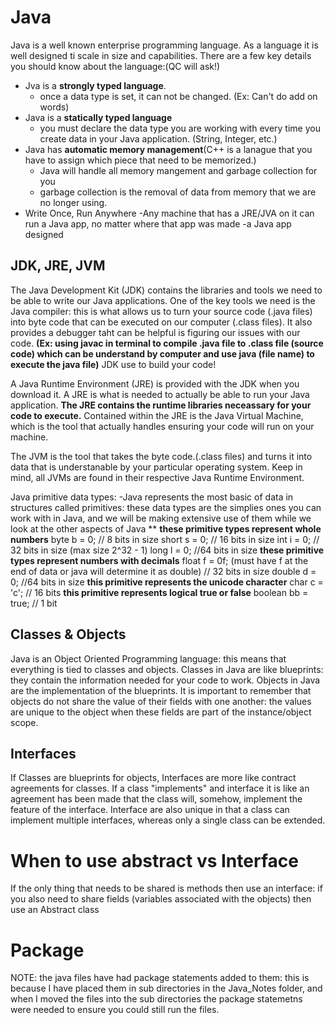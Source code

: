 # Java
Java is a well known enterprise programming language. As a language it is well designed ti scale in size and capabilities. There are a few key details you should know about the language:(QC will ask!)
- Jva is a **strongly typed language**.
    - once a data type is set, it can not be changed. (Ex: Can't do add on words)
- Java is a **statically typed language**
    - you must declare the data type you are working with every time you create data in your Java application. (String, Integer, etc.)
- Java has **automatic memory management**(C++ is a lanague that you have to assign which piece that need to be memorized.)
    - Java will handle all memory mangement and garbage collection for you
    - garbage collection is the removal of data from memory that we are no longer using.
- Write Once, Run Anywhere
    -Any machine that has a JRE/JVA on it can run a Java app, no matter where that app was made
        -a Java app designed 
## JDK, JRE, JVM
The Java Development Kit (JDK) contains the libraries and tools we need to be able to write our Java applications. One of the key tools we need is the Java compiler: this is what allows us to turn your source code (.java files) into byte code that can be executed on our computer (.class files). It also provides a debugger taht can be helpful is figuring our issues with our code. **(Ex: using javac in terminal to compile .java file to .class file (source code) which can be understand by computer and use java (file name) to execute the java file)** JDK use to build your code!

A Java Runtime Environment (JRE) is provided with the JDK when you download it. A JRE is what is needed to actually be able to run your Java application. **The JRE contains the runtime libraries neceassary for your code to execute.** Contained within the JRE is the Java Virtual Machine, which is the tool that actually handles ensuring your code will run on your machine.

The JVM is the tool that takes the byte code.(.class files) and turns it into data that is understanable by your particular operating system. Keep in mind, all JVMs are found in their respective Java Runtime Environment.

Java primitive data types:
-Java represents the most basic of data in structures called primitives: these data types are the simplies ones you can work with in Java, and we will be making extensive use of them while we look at the other aspects of Java
** 
**these primitive types represent whole numbers**
byte b = 0; // 8 bits in size
short s = 0; // 16 bits in size
int i = 0; // 32 bits in size (max size 2^32 - 1)
long l = 0; //64 bits in size
**these primitive types represent numbers with decimals**
float f = 0f; (must have f at the end of data or java will determine it as double) // 32 bits in size
double d = 0; //64 bits in size
**this primitive represents the unicode character**
char c = 'c'; // 16 bits
**this primitive represents logical true or false**
boolean bb = true; // 1 bit

## Classes & Objects
Java is an Object Oriented Programming language: this means that everything is tied to classes and objects. Classes in Java are like blueprints: they contain the information needed for your code to work. Objects in Java are the implementation of the blueprints. It is important to remember that objects do not share the value of their fields with one another: the values are unique to the object when these fields are part of the instance/object scope.

## Interfaces
If Classes are blueprints for objects, Interfaces are more like contract agreements for classes. If a class 
"implements" and interface it is like an agreement has been made that the class will, somehow, implement the feature of the interface. Interface are also unique in that a class can implement multiple interfaces, whereas only a single class can be extended.
# When to use abstract vs Interface
If the only thing that needs to be shared is methods then use an interface: if you also need to share fields (variables associated with the objects) then use an Abstract class

# Package
NOTE: the java files have had package statements added to them: this is because I have placed them in sub 
directories in the Java_Notes folder, and when I moved the files into the sub directories the package statemetns
were needed to ensure you could still run the files.